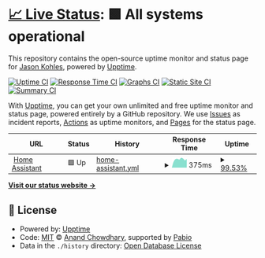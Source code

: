 # [📈 Live Status](https://status.kohlesfamily.org): <!--live status--> **🟩 All systems operational**

This repository contains the open-source uptime monitor and status page for [Jason Kohles](http://www.jasonkohles.com), powered by [Upptime](https://github.com/upptime/upptime).

[![Uptime CI](https://github.com/jasonk/status/workflows/Uptime%20CI/badge.svg)](https://github.com/jasonk/status/actions?query=workflow%3A%22Uptime+CI%22)
[![Response Time CI](https://github.com/jasonk/status/workflows/Response%20Time%20CI/badge.svg)](https://github.com/jasonk/status/actions?query=workflow%3A%22Response+Time+CI%22)
[![Graphs CI](https://github.com/jasonk/status/workflows/Graphs%20CI/badge.svg)](https://github.com/jasonk/status/actions?query=workflow%3A%22Graphs+CI%22)
[![Static Site CI](https://github.com/jasonk/status/workflows/Static%20Site%20CI/badge.svg)](https://github.com/jasonk/status/actions?query=workflow%3A%22Static+Site+CI%22)
[![Summary CI](https://github.com/jasonk/status/workflows/Summary%20CI/badge.svg)](https://github.com/jasonk/status/actions?query=workflow%3A%22Summary+CI%22)

With [Upptime](https://upptime.js.org), you can get your own unlimited and free uptime monitor and status page, powered entirely by a GitHub repository. We use [Issues](https://github.com/jasonk/status/issues) as incident reports, [Actions](https://github.com/jasonk/status/actions) as uptime monitors, and [Pages](https://status.kohlesfamily.org) for the status page.

<!--start: status pages-->
<!-- This summary is generated by Upptime (https://github.com/upptime/upptime) -->
<!-- Do not edit this manually, your changes will be overwritten -->
<!-- prettier-ignore -->
| URL | Status | History | Response Time | Uptime |
| --- | ------ | ------- | ------------- | ------ |
| <img alt="" src="https://icons.duckduckgo.com/ip3/homeassistant.kohlesfamily.org.ico" height="13"> [Home Assistant](https://homeassistant.kohlesfamily.org) | 🟩 Up | [home-assistant.yml](https://github.com/jasonk/status/commits/HEAD/history/home-assistant.yml) | <details><summary><img alt="Response time graph" src="./graphs/home-assistant/response-time-week.png" height="20"> 375ms</summary><br><a href="https://status.kohlesfamily.org/history/home-assistant"><img alt="Response time 335" src="https://img.shields.io/endpoint?url=https%3A%2F%2Fraw.githubusercontent.com%2Fjasonk%2Fstatus%2FHEAD%2Fapi%2Fhome-assistant%2Fresponse-time.json"></a><br><a href="https://status.kohlesfamily.org/history/home-assistant"><img alt="24-hour response time 393" src="https://img.shields.io/endpoint?url=https%3A%2F%2Fraw.githubusercontent.com%2Fjasonk%2Fstatus%2FHEAD%2Fapi%2Fhome-assistant%2Fresponse-time-day.json"></a><br><a href="https://status.kohlesfamily.org/history/home-assistant"><img alt="7-day response time 375" src="https://img.shields.io/endpoint?url=https%3A%2F%2Fraw.githubusercontent.com%2Fjasonk%2Fstatus%2FHEAD%2Fapi%2Fhome-assistant%2Fresponse-time-week.json"></a><br><a href="https://status.kohlesfamily.org/history/home-assistant"><img alt="30-day response time 335" src="https://img.shields.io/endpoint?url=https%3A%2F%2Fraw.githubusercontent.com%2Fjasonk%2Fstatus%2FHEAD%2Fapi%2Fhome-assistant%2Fresponse-time-month.json"></a><br><a href="https://status.kohlesfamily.org/history/home-assistant"><img alt="1-year response time 335" src="https://img.shields.io/endpoint?url=https%3A%2F%2Fraw.githubusercontent.com%2Fjasonk%2Fstatus%2FHEAD%2Fapi%2Fhome-assistant%2Fresponse-time-year.json"></a></details> | <details><summary><a href="https://status.kohlesfamily.org/history/home-assistant">99.53%</a></summary><a href="https://status.kohlesfamily.org/history/home-assistant"><img alt="All-time uptime 99.79%" src="https://img.shields.io/endpoint?url=https%3A%2F%2Fraw.githubusercontent.com%2Fjasonk%2Fstatus%2FHEAD%2Fapi%2Fhome-assistant%2Fuptime.json"></a><br><a href="https://status.kohlesfamily.org/history/home-assistant"><img alt="24-hour uptime 100.00%" src="https://img.shields.io/endpoint?url=https%3A%2F%2Fraw.githubusercontent.com%2Fjasonk%2Fstatus%2FHEAD%2Fapi%2Fhome-assistant%2Fuptime-day.json"></a><br><a href="https://status.kohlesfamily.org/history/home-assistant"><img alt="7-day uptime 99.53%" src="https://img.shields.io/endpoint?url=https%3A%2F%2Fraw.githubusercontent.com%2Fjasonk%2Fstatus%2FHEAD%2Fapi%2Fhome-assistant%2Fuptime-week.json"></a><br><a href="https://status.kohlesfamily.org/history/home-assistant"><img alt="30-day uptime 99.79%" src="https://img.shields.io/endpoint?url=https%3A%2F%2Fraw.githubusercontent.com%2Fjasonk%2Fstatus%2FHEAD%2Fapi%2Fhome-assistant%2Fuptime-month.json"></a><br><a href="https://status.kohlesfamily.org/history/home-assistant"><img alt="1-year uptime 99.79%" src="https://img.shields.io/endpoint?url=https%3A%2F%2Fraw.githubusercontent.com%2Fjasonk%2Fstatus%2FHEAD%2Fapi%2Fhome-assistant%2Fuptime-year.json"></a></details>

<!--end: status pages-->

[**Visit our status website →**](https://status.kohlesfamily.org)

## 📄 License

- Powered by: [Upptime](https://github.com/upptime/upptime)
- Code: [MIT](./LICENSE) © [Anand Chowdhary](https://anandchowdhary.com), supported by [Pabio](https://pabio.com)
- Data in the `./history` directory: [Open Database License](https://opendatacommons.org/licenses/odbl/1-0/)
